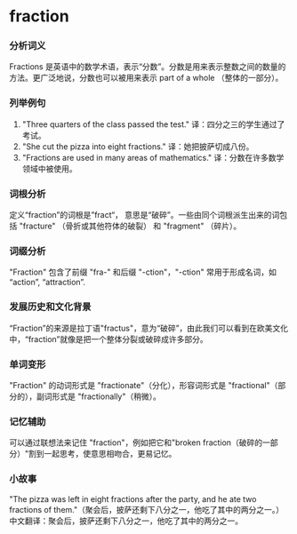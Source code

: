# fraction

### 分析词义

  

Fractions 是英语中的数学术语，表示“分数”。分数是用来表示整数之间的数量的方法。更广泛地说，分数也可以被用来表示 part of a whole （整体的一部分）。

  

### 列举例句

  

1.  "Three quarters of the class passed the test." 译：四分之三的学生通过了考试。
2.  "She cut the pizza into eight fractions." 译：她把披萨切成八份。
3.  "Fractions are used in many areas of mathematics." 译：分数在许多数学领域中被使用。

  

### 词根分析

  

定义“fraction”的词根是”fract“， 意思是“破碎”。一些由同个词根派生出来的词包括 "fracture" （骨折或其他符体的破裂） 和 "fragment" （碎片）。

  

### 词缀分析

  

"Fraction" 包含了前缀 "fra-" 和后缀 "-ction"，"-ction" 常用于形成名词，如 “action”, “attraction”.

  

### 发展历史和文化背景

  

“Fraction”的来源是拉丁语"fractus"，意为“破碎”，由此我们可以看到在欧美文化中，“fraction”就像是把一个整体分裂或破碎成许多部分。

  

### 单词变形

  

"Fraction" 的动词形式是 "fractionate"（分化），形容词形式是 "fractional"（部分的），副词形式是 "fractionally"（稍微）。

  

### 记忆辅助

  

可以通过联想法来记住 "fraction"，例如把它和"broken fraction（破碎的一部分）"割到一起思考，使意思相吻合，更易记忆。

  

### 小故事

  

"The pizza was left in eight fractions after the party, and he ate two fractions of them."（聚会后，披萨还剩下八分之一，他吃了其中的两分之一。）  
中文翻译：聚会后，披萨还剩下八分之一，他吃了其中的两分之一。
